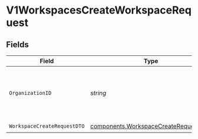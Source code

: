 # V1WorkspacesCreateWorkspaceRequest


## Fields

| Field                                                                                        | Type                                                                                         | Required                                                                                     | Description                                                                                  |
| -------------------------------------------------------------------------------------------- | -------------------------------------------------------------------------------------------- | -------------------------------------------------------------------------------------------- | -------------------------------------------------------------------------------------------- |
| `OrganizationID`                                                                             | *string*                                                                                     | :heavy_check_mark:                                                                           | The <code>id</code> of the Organization where you want to create the Workspace.              |
| `WorkspaceCreateRequestDTO`                                                                  | [components.WorkspaceCreateRequestDTO](../../models/components/workspacecreaterequestdto.md) | :heavy_check_mark:                                                                           | N/A                                                                                          |